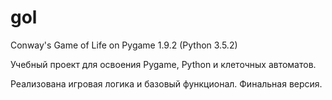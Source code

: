 # gol
Conway's Game of Life on Pygame 1.9.2 (Python 3.5.2)

Учебный проект для освоения Pygame, Python и клеточных автоматов.

Реализована игровая логика и базовый функционал. Финальная версия.
